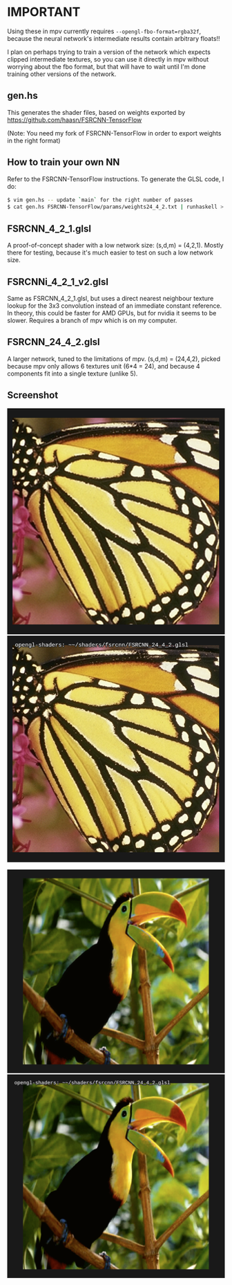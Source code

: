 # IMPORTANT

Using these in mpv currently requires ``--opengl-fbo-format=rgba32f``, because
the neural network's intermediate results contain arbitrary floats!!

I plan on perhaps trying to train a version of the network which expects
clipped intermediate textures, so you can use it directly in mpv without
worrying about the fbo format, but that will have to wait until I'm done
training other versions of the network.

## gen.hs

This generates the shader files, based on weights exported by
https://github.com/haasn/FSRCNN-TensorFlow

(Note: You need my fork of FSRCNN-TensorFlow in order to export weights in the
right format)

## How to train your own NN

Refer to the FSRCNN-TensorFlow instructions. To generate the GLSL code, I do:

```bash
$ vim gen.hs -- update `main` for the right number of passes
$ cat gen.hs FSRCNN-TensorFlow/params/weights24_4_2.txt | runhaskell > FSRCNN_24_4_2.glsl
```

## FSRCNN_4_2_1.glsl

A proof-of-concept shader with a low network size: (s,d,m) = (4,2,1). Mostly
there for testing, because it's much easier to test on such a low network
size.

## FSRCNNi_4_2_1_v2.glsl

Same as FSRCNN_4_2_1.glsl, but uses a direct nearest neighbour texture lookup
for the 3x3 convolution instead of an immediate constant reference. In theory,
this could be faster for AMD GPUs, but for nvidia it seems to be slower.
Requires a branch of mpv which is on my computer.

## FSRCNN_24_4_2.glsl

A larger network, tuned to the limitations of mpv. (s,d,m) = (24,4,2), picked
because mpv only allows 6 textures unit (6*4 = 24), and because 4 components fit
into a single texture (unlike 5).

## Screenshot

![butterfly original](butterfly_original.png)
![butterfly 24_4_2](butterfly_24_4_2.png)

![bird original](./bird_original.png)
![bird 24_4_2](./bird_24_4_2.png)
